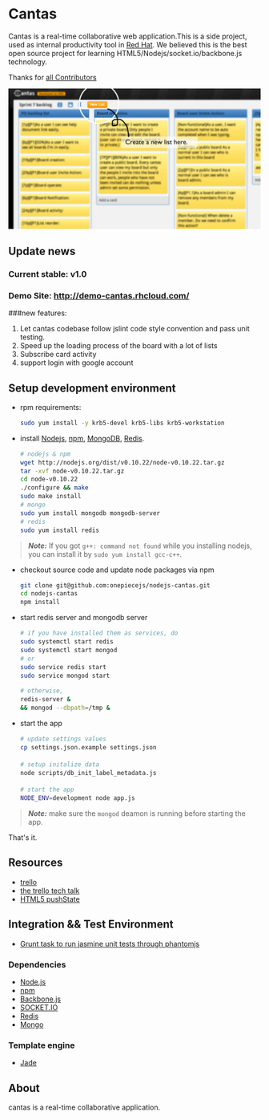 # Cantas

Cantas is a real-time collaborative web application.This is a side project,
used as internal productivity tool in [Red Hat](https://www.redhat.com/).
We believed this is the best open source project for
learning HTML5/Nodejs/socket.io/backbone.js technology.

Thanks for [all Contributors](AUTHORS.md)

![project screenshot](./public/images/cantas-help-list.gif)

## Update news
### Current stable: v1.0
### Demo Site: http://demo-cantas.rhcloud.com/

###new features:

1. Let cantas codebase follow jslint code style convention and pass unit
   testing.
2. Speed up the loading process of the board with a lot of lists
3. Subscribe card activity
4. support login with google account

## Setup development environment

- rpm requirements:

    ```bash
    sudo yum install -y krb5-devel krb5-libs krb5-workstation
    ```

- install [Nodejs][nodejs], [npm][npm],
  [MongoDB][MongoDB], [Redis][Redis].

    ```bash
    # nodejs & npm
    wget http://nodejs.org/dist/v0.10.22/node-v0.10.22.tar.gz
    tar -xvf node-v0.10.22.tar.gz
    cd node-v0.10.22
    ./configure && make
    sudo make install
    # mongo
    sudo yum install mongodb mongodb-server
    # redis
    sudo yum install redis
    ```
> ***Note:***
> If you got `g++: command not found` while you installing nodejs,
> you can install it by `sudo yum install gcc-c++`.

- checkout source code and update node packages via npm

    ```bash
    git clone git@github.com:onepiecejs/nodejs-cantas.git
    cd nodejs-cantas
    npm install
    ```
- start redis server and mongodb server

    ```bash
    # if you have installed them as services, do
    sudo systemctl start redis
    sudo systemctl start mongod
    # or
    sudo service redis start
    sudo service mongod start
    ```
    ```bash
    # otherwise,
    redis-server &
    && mongod --dbpath=/tmp &
    ```

- start the app

    ```bash
    # update settings values
    cp settings.json.example settings.json

    # setup initalize data
    node scripts/db_init_label_metadata.js

    # start the app
    NODE_ENV=development node app.js
    ```
> ***Note:***
> make sure the `mongod` deamon is running before starting the app.

That's it.


## Resources

- [trello](https://trello.com/)
- [the trello tech talk](http://blog.fogcreek.com/the-trello-tech-stack/)
- [HTML5 pushState](http://diveintohtml5.info/history.html)

## Integration && Test Environment

- [Grunt task to run jasmine unit tests through phantomjs](https://github.com/jasmine-contrib/grunt-jasmine-runner)

### Dependencies

- [Node.js][nodejs]
- [npm][npm]
- [Backbone.js](http://backbonejs.org/)
- [SOCKET.IO](http://socket.io/)
- [Redis][Redis]
- [Mongo][MongoDB]

### Template engine

- [Jade](https://github.com/visionmedia/jade)


## About
cantas is a real-time collaborative application.

  [nodejs]:http://nodejs.org/    "Nodejs"
  [npm]:http://npmjs.org/    "npm"
  [Redis]:http://redis.io/ "Redis"
  [MongoDB]:http://www.mongodb.org/ "MongoDB"

